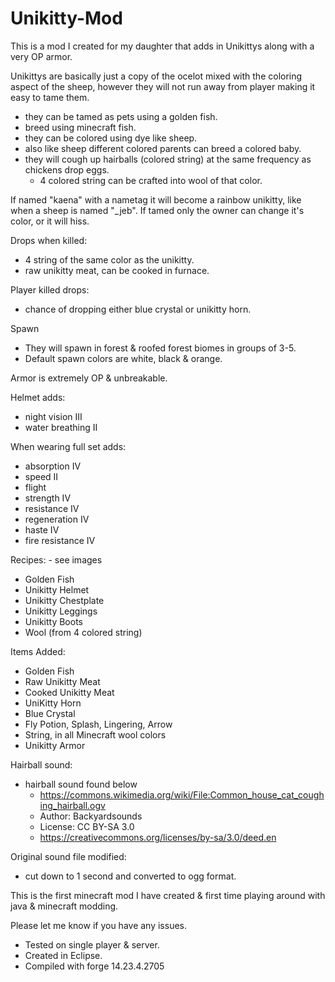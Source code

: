 # Unikitty-Mod
This is a mod I created for my daughter that adds in Unikittys along with a very OP armor.

Unikittys are basically just a copy of the ocelot mixed with the coloring aspect of the sheep, however they will not run away from player making it easy to tame them.

- they can be tamed as pets using a golden fish.
- breed using minecraft fish.
- they can be colored using dye like sheep.
- also like sheep different colored parents can breed a colored baby.
- they will cough up hairballs (colored string) at the same frequency as chickens drop eggs.
  - 4 colored string can be crafted into wool of that color.

If named "kaena" with a nametag it will become a rainbow unikitty, like when a sheep is named "_jeb".
If tamed only the owner can change it's color, or it will hiss.

Drops when killed:
- 4 string of the same color as the unikitty.
- raw unikitty meat, can be cooked in furnace.

Player killed drops:
- chance of dropping either blue crystal or unikitty horn.

Spawn
- They will spawn in forest & roofed forest biomes in groups of 3-5.
- Default spawn colors are white, black & orange.

Armor is extremely OP & unbreakable.

Helmet adds:
- night vision III
- water breathing II

When wearing full set adds:
- absorption IV
- speed II
- flight
- strength IV
- resistance IV
- regeneration IV
- haste IV
- fire resistance IV

Recipes: - see images
- Golden Fish
- Unikitty Helmet
- Unikitty Chestplate
- Unikitty Leggings
- Unikitty Boots
- Wool (from 4 colored string)

Items Added:
- Golden Fish
- Raw Unikitty Meat
- Cooked Unikitty Meat
- UniKitty Horn
- Blue Crystal
- Fly Potion, Splash, Lingering, Arrow
- String, in all Minecraft wool colors
- Unikitty Armor

Hairball sound:
- hairball sound found below
  - https://commons.wikimedia.org/wiki/File:Common_house_cat_coughing_hairball.ogv
  - Author: Backyardsounds
  - License: CC BY-SA 3.0
  - https://creativecommons.org/licenses/by-sa/3.0/deed.en

Original sound file modified:
- cut down to 1 second and converted to ogg format.

This is the first minecraft mod I have created & first time playing around with java & minecraft modding.

Please let me know if you have any issues.
- Tested on single player & server.
- Created in Eclipse.
- Compiled with forge 14.23.4.2705

